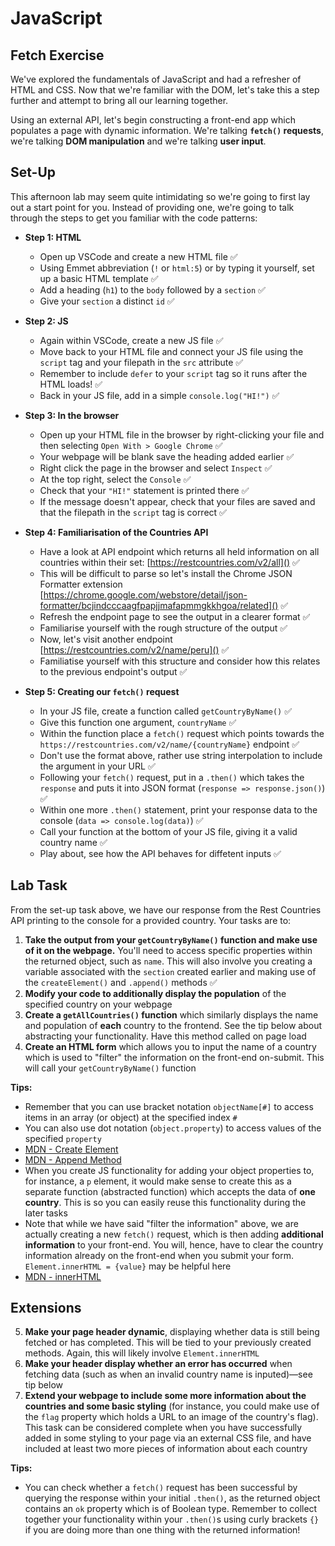 # JavaScript

## Fetch Exercise

We've explored the fundamentals of JavaScript and had a refresher of HTML and CSS. Now that we're familiar with the DOM, let's take this a step further and attempt to bring all our learning together. 

Using an external API, let's begin constructing a front-end app which populates a page with dynamic information. We're talking **`fetch()` requests**, we're talking **DOM manipulation** and we're talking **user input**.

## Set-Up

This afternoon lab may seem quite intimidating so we're going to first lay out a start point for you. Instead of providing one, we're going to talk through the steps to get you familiar with the code patterns:

- **Step 1: HTML**
	- Open up VSCode and create a new HTML file ✅
	- Using Emmet abbreviation (`!` or `html:5`) or by typing it yourself, set up a basic HTML template ✅
	- Add a heading (`h1`) to the `body` followed by a `section` ✅
	- Give your `section` a distinct `id` ✅

- **Step 2: JS**
	- Again within VSCode, create a new JS file ✅
	- Move back to your HTML file and connect your JS file using the `script` tag and your filepath in the `src` attribute ✅
	- Remember to include `defer` to your `script` tag so it runs after the HTML loads! ✅
	- Back in your JS file, add in a simple `console.log("HI!")` ✅

- **Step 3: In the browser**	
	- Open up your HTML file in the browser by right-clicking your file and then selecting `Open With > Google Chrome` ✅
	- Your webpage will be blank save the heading added earlier ✅
	- Right click the page in the browser and select `Inspect` ✅
	- At the top right, select the `Console` ✅
	- Check that your `"HI!"` statement is printed there ✅
	- If the message doesn't appear, check that your files are saved and that the filepath in the `script` tag is correct ✅

- **Step 4: Familiarisation of the Countries API**
	- Have a look at API endpoint which returns all held information on all countries within their set: [https://restcountries.com/v2/all]() ✅
	- This will be difficult to parse so let's install the Chrome JSON Formatter extension [https://chrome.google.com/webstore/detail/json-formatter/bcjindcccaagfpapjjmafapmmgkkhgoa/related]() ✅
	- Refresh the endpoint page to see the output in a clearer format ✅
	- Familiarise yourself with the rough structure of the output ✅
	- Now, let's visit another endpoint [https://restcountries.com/v2/name/peru]() ✅
	- Familiatise yourself with this structure and consider how this relates to the previous endpoint's output ✅

- **Step 5: Creating our `fetch()` request**
	- In your JS file, create a function called `getCountryByName()` ✅
	- Give this function one argument, `countryName` ✅
	- Within the function place a `fetch()` request which points towards the `https://restcountries.com/v2/name/{countryName}` endpoint ✅
	- Don't use the format above, rather use string interpolation to include the argument in your URL ✅
	- Following your `fetch()` request, put in a `.then()` which takes the `response` and puts it into JSON format (`response => response.json()`) ✅
	- Within one more `.then()` statement, print your response data to the console (`data => console.log(data)`) ✅
	- Call your function at the bottom of your JS file, giving it a valid country name ✅
	- Play about, see how the API behaves for diffetent inputs ✅

	
## Lab Task

From the set-up task above, we have our response from the Rest Countries API printing to the console for a provided country. Your tasks are to:

1. **Take the output from your `getCountryByName()` function and make use of it on the webpage.** You'll need to access specific properties within the returned object, such as `name`. This will also involve you creating a variable associated with the `section` created earlier and making use of the `createElement()` and `.append()` methods ✅
2. **Modify your code to additionally display the population** of the specified country on your webpage
3. **Create a `getAllCountries()` function** which similarly displays the name and population of **each** country to the frontend. See the tip below about abstracting your functionality. Have this method called on page load
4. **Create an HTML form** which allows you to input the name of a country which is used to "filter" the information on the front-end on-submit. This will call your `getCountryByName()` function

**Tips:** 

- Remember that you can use bracket notation `objectName[#]` to access items in an array (or object) at the specified index `#`
- You can also use dot notation (`object.property`) to access values of the specified `property`
- [MDN - Create Element](https://developer.mozilla.org/en-US/docs/Web/API/Document/createElement)
- [MDN - Append Method](https://developer.mozilla.org/en-US/docs/Web/API/Element/append)
- When you create JS functionality for adding your object properties to, for instance, a `p` element, it would make sense to create this as a separate function (abstracted function) which accepts the data of **one country**. This is so you can easily reuse this functionality during the later tasks
- Note that while we have said "filter the information" above, we are actually creating a new `fetch()` request, which is then adding **additional information** to your front-end. You will, hence, have to clear the country information already on the front-end when you submit your form. `Element.innerHTML = {value}` may be helpful here
- [MDN - innerHTML](https://developer.mozilla.org/en-US/docs/Web/API/Element/innerHTML)

## Extensions

5. **Make your page header dynamic**, displaying whether data is still being fetched or has completed. This will be tied to your previously created methods. Again, this will likely involve `Element.innerHTML`
6. **Make your header display whether an error has occurred** when fetching data (such as when an invalid country name is inputed)—see tip below
7. **Extend your webpage to include some more information about the countries and some basic styling** (for instance, you could make use of the `flag` property which holds a URL to an image of the country's flag). This task can be considered complete when you have successfully added in some styling to your page via an external CSS file, and have included at least two more pieces of information about each country

**Tips:**

- You can check whether a `fetch()` request has been successful by querying the response within your initial `.then()`, as the returned object contains an `ok` property which is of Boolean type. Remember to collect together your functionality within your `.then()`s using curly brackets `{}` if you are doing more than one thing with the returned information!

	